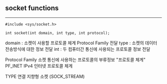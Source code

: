 ## socket functions

---

```
#include <sys/socket.h>

int socket(int domain, int type, int protocol);
```
domain : 소켓이 사용할 프로토콜 체계 Protocol Family 전달
type : 소켓의 데이터 전송방식에 대한 정보 전달
int : 두 컴퓨터간 통신에 사용되는 프로토콜 정보 전달

Protocol Family
소켓 통신에 사용하는 프로토콜의 부류정보 "프로토콜 체계"
PF_INET IPv4 인터넷 프로토콜 체계

TYPE
연결 지향형 소켓 (SOCK_STREAM)
